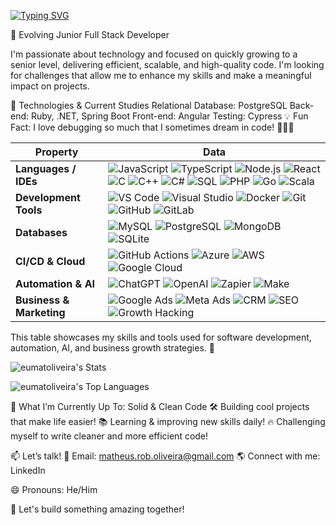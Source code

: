 <!--   my-ticker -->    
[![Typing SVG](https://readme-typing-svg.herokuapp.com?color=%2336BCF7&center=true&vCenter=true&width=600&lines=Hi+there+👋,+I+am+Matheus;Welcome+to+My+Profile!;Over+5+years+of+tech+and+business+experience;Always+learning+new+things;Full-stack+developer+and+growth+strategist;Automation+and+AI+enthusiast)](https://git.io/typing-svg)

🚀 Evolving Junior Full Stack Developer

I'm passionate about technology and focused on quickly growing to a senior level, delivering efficient, scalable, and high-quality code. I'm looking for challenges that allow me to enhance my skills and make a meaningful impact on projects.

🔧 Technologies & Current Studies
Relational Database: PostgreSQL
Back-end: Ruby, .NET, Spring Boot
Front-end: Angular
Testing: Cypress
💡 Fun Fact: I love debugging so much that I sometimes dream in code! 🧑‍💻💭

<!--   my-skills -->

| Property                                        | Data |
|-------------------------------------------------|-----------------------------------------------------------------------------------------------------------------------------------------------------------------------------------------------------------------------------------------------------------------------------------------------------------------------------------------------------------------------------------------------------------------------------------------------------------------------------------------------------------------------------------------------------------------------------------------------------------------------------------------------------------------------------------------------------------------------------------------------------------------------------------------------------------------------------------------------------------------------------------------------------------------------------------------------------------------------------------------------------------------------------------------------------------------------------------------------------------------------------------------------------------------------------------------------------------------------------------------------------------------------------------------------------------------------------------------------------------------------------------------------------------------------------------------------------------------------------------------------------------------------------------------------------------------------------------------------------------------------------------------------------------------------------------------------------------------------------------------------------------------------------------------------------------------------------------------------------------------------------------------------------------------------------------------------------------------------|
| **Languages / IDEs**                            | ![JavaScript](https://img.shields.io/badge/-JavaScript-F7DF1E?style=flat&logo=JavaScript&logoColor=black) ![TypeScript](https://img.shields.io/badge/-TypeScript-3178C6?style=flat&logo=TypeScript&logoColor=white) ![Node.js](https://img.shields.io/badge/-Node.js-339933?style=flat&logo=node.js&logoColor=white) ![React](https://img.shields.io/badge/-React-61DAFB?style=flat&logo=React&logoColor=black) ![C](https://img.shields.io/badge/-C-00599C?style=flat&logo=C&logoColor=white) ![C++](https://img.shields.io/badge/-C++-00599C?style=flat&logo=C%2B%2B&logoColor=white) ![C#](https://img.shields.io/badge/-C%23-239120?style=flat&logo=C-Sharp&logoColor=white) ![SQL](https://img.shields.io/badge/-SQL-4479A1?style=flat&logo=MySQL&logoColor=white) ![PHP](https://img.shields.io/badge/-PHP-777BB4?style=flat&logo=PHP&logoColor=white) ![Go](https://img.shields.io/badge/-Go-00ADD8?style=flat&logo=Go&logoColor=white) ![Scala](https://img.shields.io/badge/-Scala-DC322F?style=flat&logo=Scala&logoColor=white) |
| **Development Tools**                           | ![VS Code](https://img.shields.io/badge/-VS%20Code-007ACC?style=flat&logo=visual-studio-code&logoColor=white) ![Visual Studio](https://img.shields.io/badge/-Visual%20Studio-5C2D91?style=flat&logo=Visual-Studio&logoColor=white) ![Docker](https://img.shields.io/badge/-Docker-2496ED?style=flat&logo=Docker&logoColor=white) ![Git](https://img.shields.io/badge/-Git-F05032?style=flat&logo=git&logoColor=white) ![GitHub](https://img.shields.io/badge/-GitHub-181717?style=flat&logo=GitHub&logoColor=white) ![GitLab](https://img.shields.io/badge/-GitLab-FCA121?style=flat&logo=GitLab&logoColor=white) |
| **Databases**                                   | ![MySQL](https://img.shields.io/badge/-MySQL-4479A1?style=flat&logo=MySQL&logoColor=white) ![PostgreSQL](https://img.shields.io/badge/-PostgreSQL-336791?style=flat&logo=PostgreSQL&logoColor=white) ![MongoDB](https://img.shields.io/badge/-MongoDB-47A248?style=flat&logo=MongoDB&logoColor=white) ![SQLite](https://img.shields.io/badge/-SQLite-003B57?style=flat&logo=SQLite&logoColor=white) |
| **CI/CD & Cloud**                               | ![GitHub Actions](https://img.shields.io/badge/-GitHub%20Actions-2088FF?style=flat&logo=GitHub-Actions&logoColor=white) ![Azure](https://img.shields.io/badge/-Azure-0078D4?style=flat&logo=Microsoft-Azure&logoColor=white) ![AWS](https://img.shields.io/badge/-AWS-232F3E?style=flat&logo=Amazon-AWS&logoColor=white) ![Google Cloud](https://img.shields.io/badge/-Google%20Cloud-4285F4?style=flat&logo=Google-Cloud&logoColor=white) |
| **Automation & AI**                             | ![ChatGPT](https://img.shields.io/badge/-ChatGPT-444444?style=flat&logo=ChatGPT) ![OpenAI](https://img.shields.io/badge/-OpenAI-412991?style=flat&logo=OpenAI&logoColor=white) ![Zapier](https://img.shields.io/badge/-Zapier-FF4A00?style=flat&logo=Zapier&logoColor=white) ![Make](https://img.shields.io/badge/-Make-5E60CE?style=flat&logo=Make&logoColor=white) |
| **Business & Marketing**                        | ![Google Ads](https://img.shields.io/badge/-Google%20Ads-4285F4?style=flat&logo=Google-Ads&logoColor=white) ![Meta Ads](https://img.shields.io/badge/-Meta%20Ads-1877F2?style=flat&logo=Facebook&logoColor=white) ![CRM](https://img.shields.io/badge/-CRM-00A859?style=flat&logo=Salesforce&logoColor=white) ![SEO](https://img.shields.io/badge/-SEO-4CAF50?style=flat&logo=Google-Analytics&logoColor=white) ![Growth Hacking](https://img.shields.io/badge/-Growth%20Hacking-FF5722?style=flat&logo=Growth-Hacking&logoColor=white) |

This table showcases my skills and tools used for software development, automation, AI, and business growth strategies. 🚀

![eumatoliveira's Stats](https://github-readme-stats.vercel.app/api?username=eumatoliveira&theme=dark&show_icons=true&hide_border=true&count_private=true)

![eumatoliveira's Top Languages](https://github-readme-stats.vercel.app/api/top-langs/?username=eumatoliveira&theme=dark&show_icons=true&hide_border=true&layout=compact)

🎯 What I’m Currently Up To: Solid & Clean Code
🛠 Building cool projects that make life easier!
📚 Learning & improving new skills daily!
🔥 Challenging myself to write cleaner and more efficient code!

📫 Let’s talk!
📩 Email: matheus.rob.oliveira@gmail.com
🌎 Connect with me: LinkedIn

😄 Pronouns: He/Him

🚀 Let's build something amazing together!
